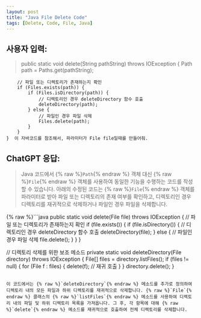```yaml
---
layout: post
title: "Java File Delete Code"
tags: [Delete, Code, File, Java]
---
```


## 사용자 입력:
> 	public static void delete(String pathString) throws IOException {
		Path path = Paths.get(pathString);

		// 파일 또는 디렉토리가 존재하는지 확인
		if (Files.exists(path)) {
			if (Files.isDirectory(path)) {
				// 디렉토리인 경우 deleteDirectory 함수 호출
				deleteDirectory(path);
			} else {
				// 파일인 경우 파일 삭제
				Files.delete(path);
			}
		}
	}  이 자바코드를 참조해서, 파라미터가 File file일때를 만들어줘.

## ChatGPT 응답:
> Java 코드에서 {% raw %}`Path`{% endraw %} 객체 대신 {% raw %}`File`{% endraw %} 객체를 사용하여 동일한 기능을 수행하는 코드를 작성할 수 있습니다. 아래의 수정된 코드는 {% raw %}`File`{% endraw %} 객체를 파라미터로 받아 파일 또는 디렉토리의 존재 여부를 확인하고, 디렉토리인 경우 디렉토리를 재귀적으로 삭제하거나 파일인 경우 파일을 삭제합니다.

{% raw %}```java
public static void delete(File file) throws IOException {
    // 파일 또는 디렉토리가 존재하는지 확인
    if (file.exists()) {
        if (file.isDirectory()) {
            // 디렉토리인 경우 deleteDirectory 함수 호출
            deleteDirectory(file);
        } else {
            // 파일인 경우 파일 삭제
            file.delete();
        }
    }
}

// 디렉토리 삭제를 위한 보조 메소드
private static void deleteDirectory(File directory) throws IOException {
    File[] files = directory.listFiles();
    if (files != null) {
        for (File f : files) {
            delete(f);  // 재귀 호출
        }
    }
    directory.delete();
}
```{% endraw %}

이 코드에서는 {% raw %}`deleteDirectory`{% endraw %} 메소드를 추가로 정의하여 디렉토리 내의 모든 파일과 하위 디렉토리를 재귀적으로 삭제합니다. {% raw %}`File`{% endraw %} 클래스의 {% raw %}`listFiles`{% endraw %} 메소드를 사용하여 디렉토리 내의 파일 및 하위 디렉토리 목록을 가져옵니다. 그 후, 각 항목에 대해 {% raw %}`delete`{% endraw %} 메소드를 재귀적으로 호출하여 전체 디렉토리를 삭제합니다.

